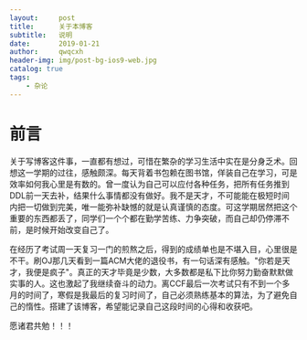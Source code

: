 ```yaml
---
layout:     post
title:      关于本博客
subtitle:   说明
date:       2019-01-21
author:     qwqcxh
header-img: img/post-bg-ios9-web.jpg
catalog: true
tags:
    - 杂论
---
```


# 前言

关于写博客这件事，一直都有想过，可惜在繁杂的学习生活中实在是分身乏术。回想这一学期的过往，感触颇深。每天背着书包赖在图书馆，佯装自己在学习，可是效率如何我心里是有数的。曾一度认为自己可以应付各种任务，把所有任务推到DDL前一天去补，结果什么事情都没有做好。我不是天才，不可能能在极短时间内把一切做到完美，唯一能弥补缺憾的就是认真谨慎的态度。可这学期居然把这个重要的东西都丢了，同学们一个个都在勤学苦练、力争突破，而自己却仍停滞不前，是时候开始改变自己了。

在经历了考试周一天复习一门的煎熬之后，得到的成绩单也是不堪入目，心里很是不干。刷OJ那几天看到一篇ACM大佬的退役书，有一句话深有感触。"你若是天才，我便是疯子"。真正的天才毕竟是少数，大多数都是私下比你努力勤奋默默做实事的人。这也激起了我继续奋斗的动力。离CCF最后一次考试只有不到一个多月的时间了，寒假是我最后的复习时间了，自己必须熟练基本的算法，为了避免自己的惰性。搭建了该博客，希望能记录自己这段时间的心得和收获吧。

愿诸君共勉！！！